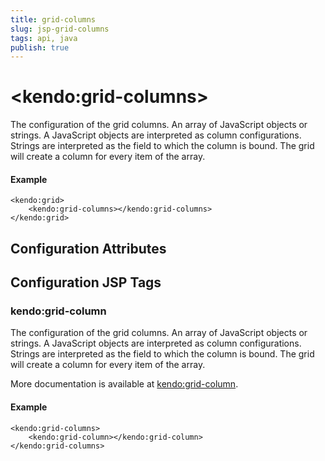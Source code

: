 ```yaml
---
title: grid-columns
slug: jsp-grid-columns
tags: api, java
publish: true
---
```


# \<kendo:grid-columns\>

The configuration of the grid columns. An array of JavaScript objects or strings. A JavaScript objects are interpreted as column configurations. Strings are interpreted as the
field to which the column is bound. The grid will create a column for every item of the array.

#### Example
    <kendo:grid>
        <kendo:grid-columns></kendo:grid-columns>
    </kendo:grid>

## Configuration Attributes


##  Configuration JSP Tags

### kendo:grid-column

The configuration of the grid columns. An array of JavaScript objects or strings. A JavaScript objects are interpreted as column configurations. Strings are interpreted as the
field to which the column is bound. The grid will create a column for every item of the array.

More documentation is available at [kendo:grid-column](/kendo-ui/api/wrappers/jsp/grid/column).

#### Example

    <kendo:grid-columns>
        <kendo:grid-column></kendo:grid-column>
    </kendo:grid-columns>

